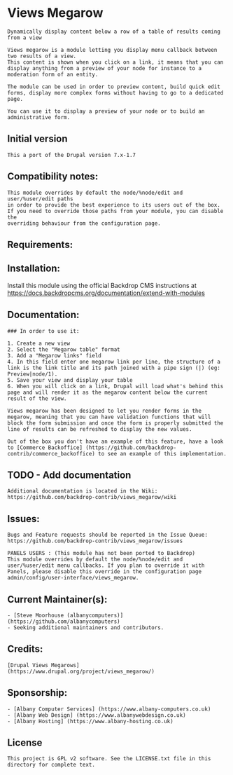 # Views Megarow
    Dynamically display content below a row of a table of results coming from a view

    Views megarow is a module letting you display menu callback between two results of a view.
    This content is shown when you click on a link, it means that you can display anything from a preview of your node for instance to a moderation form of an entity.

    The module can be used in order to preview content, build quick edit forms, display more complex forms without having to go to a dedicated page.

    You can use it to display a preview of your node or to build an administrative form.

## Initial version
    This a port of the Drupal version 7.x-1.7

## Compatibility notes:
    This module overrides by default the node/%node/edit and user/%user/edit paths
    in order to provide the best experience to its users out of the box.
    If you need to override those paths from your module, you can disable the
    overriding behaviour from the configuration page.

## Requirements:


## Installation:
Install this module using the official Backdrop CMS instructions at https://docs.backdropcms.org/documentation/extend-with-modules

## Documentation:
    ### In order to use it:

    1. Create a new view
    2. Select the "Megarow table" format
    3. Add a "Megarow links" field
    4. In this field enter one megarow link per line, the structure of a link is the link title and its path joined with a pipe sign (|) (eg: Preview|node/1).
    5. Save your view and display your table
    6. When you will click on a link, Drupal will load what's behind this page and will render it as the megarow content below the current result of the view.

    Views megarow has been designed to let you render forms in the megarow, meaning that you can have validation functions that will block the form submission and once the form is properly submitted the line of results can be refreshed to display the new values.

    Out of the box you don't have an example of this feature, have a look to [Commerce Backoffice] (https://github.com/backdrop-contrib/commerce_backoffice) to see an example of this implementation.

## TODO - Add documentation
    Additional documentation is located in the Wiki: https://github.com/backdrop-contrib/views_megarow/wiki

## Issues:
    Bugs and Feature requests should be reported in the Issue Queue: https://github.com/backdrop-contrib/views_megarow/issues

    PANELS USERS : (This module has not been ported to Backdrop)
    This module overrides by default the node/%node/edit and user/%user/edit menu callbacks. If you plan to override it with Panels, please disable this override in the configuration page admin/config/user-interface/views_megarow.


## Current Maintainer(s):
    - [Steve Moorhouse (albanycomputers)] (https://github.com/albanycomputers)
    - Seeking additional maintainers and contributors.

## Credits:

    [Drupal Views Megarows] (https://www.drupal.org/project/views_megarow/)

## Sponsorship:
    - [Albany Computer Services] (https://www.albany-computers.co.uk)
    - [Albany Web Design] (https://www.albanywebdesign.co.uk)
    - [Albany Hosting] (https://www.albany-hosting.co.uk)

## License
    This project is GPL v2 software. See the LICENSE.txt file in this directory for complete text.
